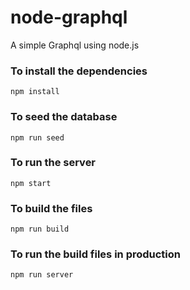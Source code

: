 # node-graphql

A simple Graphql using node.js

### To install the dependencies

```shell
npm install
```

### To seed the database

```shell
npm run seed
```

### To run the server

```shell
npm start
```

### To build the files
```shell
npm run build
```

### To run the build files in production
```shell
npm run server
```